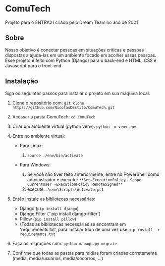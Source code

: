 # ComuTech
Projeto para o ENTRA21 criado pelo Dream Team no ano de 2021

## Sobre
Nosso objetivo é conectar pessoas em situações criticas e pessoas dispostas a ajuda-las em um ambiente focado em acolher essas pessoas.
Esse projeto é feito com Python (Django) para o back-end e HTML, CSS e Javascript para o front-end

## Instalação

Siga os seguintes passos para instalar o projeto em sua máquina local.

1. Clone o repositório com: ``git clone https://github.com/NicolasDestito/ComuTech.git``
2. Acessar a pasta ComuTech: ``cd ComuTech``
3. Criar um ambiente virtual (python venv): ``python -m venv env``
4. Entre no ambiente virtual:
    - Para Linux:
      1. ``source ./env/bin/activate``
      
    - Para Windows:
      1. Se você não tiver feito anteriormente, entre no PowerShell como administrador e execute: ``**Set-ExecutionPolicy -Scope CurrentUser -ExecutionPolicy RemoteSigned**``
      2. execute: ``.\env\Scripts\Activate.ps1``
      
4. Então instale as bibliotecas necessárias:
    - Django (``pip install django``)
    - Django Filter (``pip install django-filter`)
    - Pillow (``pip install pillow``)
    - (Todas as bibliotecas necessárias se encontram em 'requirements.txt', para instalar tudo de uma vez use `pip install -r requirements.txt`
5. Faça as migrações com: ``python manage.py migrate``
6. Confirme que todas as pastas para midias foram criadas corretamente (media, media/usuarios, media/socorros, ...)
